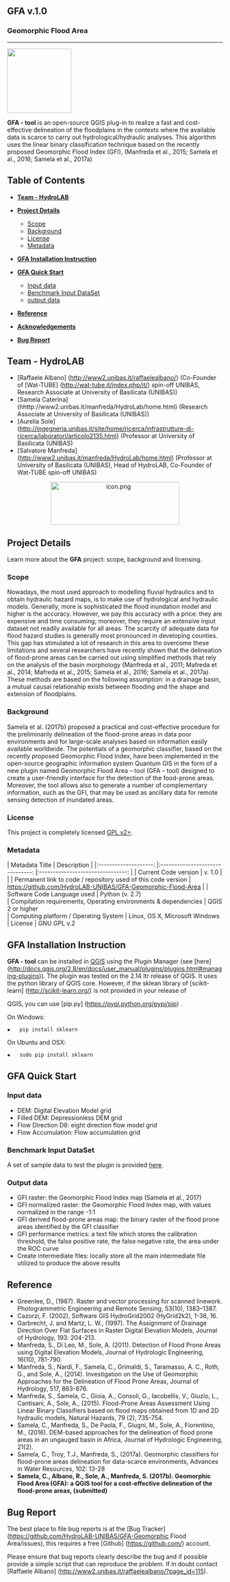 **GFA v.1.0**
----------

### Geomorphic Flood Area
----------
<p align="left"><img src="https://github.com/HydroLAB-UNIBAS/GFA-Geomorphic-Flood-Area/blob/master/icona.png"   width="150" height="150" //></p>

**GFA - tool** is an open-source QGIS plug-in to realize a fast and cost-effective delineation of the floodplains in the contexts where the available data is scarce to carry out hydrological/hydraulic analyses. This algorithm uses the linear binary classification technique based on the recently proposed Geomorphic Flood Index (GFI), (Manfreda et al., 2015; Samela et al., 2016; Samela et al., 2017a)

## Table of Contents

* [**Team - HydroLAB**](#team)
* [**Project Details**](#project-details)  
    * [Scope](#scope)
    * [Background](#background)
    * [License](#license)
    * [Metadata](#metadata)
* [**GFA Installation Instruction**](#project-details)  

* [**GFA Quick Start**](#quick-start)
    * [Input data](#input)
    * [Benchmark Input DataSet](#inputdata)
    * [output data](#input)
* [**Reference**](#reference)

* [**Acknowledgements**](#acknowledgements)
* [**Bug Report**](#bug-report)

## Team - HydroLAB
- [Raffaele Albano] (http://www2.unibas.it/raffaelealbano/) (Co-Founder of [Wat-TUBE] (http://wat-tube.it/index.php/it/) spin-off UNIBAS, Research Associate at University of Basilicata (UNIBAS))
- [Samela Caterina] (hhttp://www2.unibas.it/manfreda/HydroLab/home.html) (Research Associate at University of Basilicata (UNIBAS))
- [Aurelia Sole] (http://ingegneria.unibas.it/site/home/ricerca/infrastrutture-di-ricerca/laboratori/articolo2135.html) (Professor at University of Basilicata (UNIBAS)
- [Salvatore Manfreda] (http://www2.unibas.it/manfreda/HydroLab/home.html) (Professor at University of Basilicata (UNIBAS), Head of HydroLAB, Co-Founder of Wat-TUBE spin-off UNIBAS)
<p align="center"><img src="https://github.com/HydroLAB-UNIBAS/GFA-Geomorphic-Flood-Area/blob/master/HydroLAB.PNG" alt="icon.png" width="300" height="100" /></p>


## Project Details
Learn more about the **GFA** project: scope, background and licensing.

### Scope
Nowadays, the most used approach to modelling fluvial hydraulics and to obtain hydraulic hazard maps, is to make use of hydrological and hydraulic models. Generally, more is sophisticated the flood inundation model and higher is the accuracy.However, we pay this accuracy with a price: they are expensive and time consuming; moreover, they require an extensive input dataset not readily available for all areas. The scarcity of adequate data for flood hazard studies is generally most pronounced in developing counties. This gap has stimulated a lot of research in this area to overcome these limitations and several researchers have recently shown that the delineation of flood-prone areas can be carried out using simplified methods that rely on the analysis of the basin morphology (Manfreda et al., 2011; Mafreda et al., 2014; Mafreda et al., 2015; Samela et al., 2016; Samela et al., 2017a). These methods are based on the following assumption: in a drainage basin, a mutual causal relationship exists between flooding and the shape and extension of floodplains.

### Background
Samela et al. (2017b) proposed a practical and cost-effective procedure for the preliminarily delineation of the flood-prone areas in data poor environments and for large-scale analyses based on information easily available worldwide.  The potentials of a geomorphic classifier, based on the recently proposed Geomorphic Flood Index, have been implemented in the open-source geographic information system Quantum GIS in the form of a new plugin named Geomorphic Flood Area – tool (GFA – tool) designed to create a user-friendly interface for the detection of the food-prone areas. Moreover, the tool allows also to generate a number of complementary information, such as the GFI, that may be used as ancillary data for remote sensing detection of inundated areas. 

### License
This project is completely licensed [GPL v2+](https://github.com/HydroLAB-UNIBAS/GFA-Geomorphic-Flood-Area/blob/master/LICENSE.txt).

### Metadata

| Metadata Title	| Description 	|
|:--------------------:	|:-------------------------------:	|:--------------------------------:	|
|       Current Code version       	|           v. 1.0             	|                           	|
|    Permanent link to code / repository used of this code version      	|         https://github.com/HydroLAB-UNIBAS/GFA-Geomorphic-Flood-Area           |
|      Software Code Language used        	|             Python (v. 2.7)           
|      Compilation requirements, Operating environments & dependencies  |            QGIS 2 or higher   
|      Computing platform / Operating System   |            Linux, OS X, Microsoft Windows  
|      License   |            GNU GPL v.2

## GFA Installation Instruction
**GFA - tool** can be installed in [QGIS](https://qgis.org) using the Plugin Manager (see [here] (http://docs.qgis.org/2.8/en/docs/user_manual/plugins/plugins.html#managing-plugins)). The plugin was tested on the 2.14 ltr release of QGIS. It uses the python library of QGIS core. However, if the sklean library of [scikit-learn] (http://scikit-learn.org/) is not provided in your release of 

QGIS, you can use [pip.py] (https://pypi.python.org/pypi/pip) .

On Windows:

	▪	pip install sklearn 

On Ubuntu and OSX:

	▪	sudo pip install sklearn


## GFA Quick Start


### Input data
- DEM: Digital Elevation Model grid
- Filled DEM: Depressionless DEM grid
- Flow Direction D8: eight direction flow model grid
- Flow Accumulation: Flow accumulation grid

### Benchmark Input DataSet
A set of sample data to test the plugin is provided 
[here](https://github.com/HydroLAB-UNIBAS/GFA-Geomorphic-Flood-Area-doc).

### Output data
- GFI raster: the Geomorphic Flood Index map (Samela et al., 2017)
- GFI normalized raster: the Geomorphic Flood Index map, with values normalized in the range -1:1
- GFI derived flood-prone areas map: the binary raster of the flood prone areas identified by the GFI classifier
- GFI performance metrics: a text file which stores the calibration threshold, the false positive rate, the false negative rate, the area under the ROC curve
- Create intermediate files: locally store all the main intermediate file utilized to produce the above results

## Reference
- Greenlee, D., (1987). Raster and vector processing for scanned linework. Photogrammetric Engineering and Remote Sensing, 53(10), 1383–1387.
- Cazorzi, F. (2002), Software GIS HydroGrid2002 (HyGrid2k2), 1-38, 16.
- Garbrecht, J. and Martz, L. W., (1997). The Assignment of Drainage Direction Over Flat Surfaces in Raster Digital Elevation Models, Journal of Hydrology, 193: 204-213.
- Manfreda, S., Di Leo, M., Sole, A. (2011). Detection of Flood Prone Areas using Digital Elevation Models, Journal of Hydrologic Engineering, 16(10), 781-790.
- Manfreda, S., Nardi, F., Samela, C., Grimaldi, S., Taramasso, A. C., Roth, G., and Sole, A., (2014). Investigation on the Use of Geomorphic Approaches for the Delineation of Flood Prone Areas, Journal of Hydrology, 517, 863-876. 
- Manfreda, S., Samela, C., Gioia, A., Consoli, G., Iacobellis, V.,  Giuzio, L., Cantisani, A., Sole, A., (2015). Flood-Prone Areas Assessment Using Linear Binary Classifiers based on flood maps obtained from 1D and 2D hydraulic models,  Natural Hazards, 79 (2), 735-754.
- Samela, C., Manfreda, S., De Paola, F., Giugni, M., Sole, A., Fiorentino, M., (2016). DEM-based approaches for the delineation of flood prone areas in an ungauged basin in Africa,  Journal of Hydrologic Engineering, 21(2).
- Samela, C., Troy, T.J., Manfreda, S., (2017a). Geomorphic classifiers for flood-prone areas delineation for data-scarce environments, Advances in Water Resources, 102: 13-28 
- **Samela, C., Albano, R., Sole, A., Manfreda, S. (2017b). Geomorphic Flood Area (GFA): a QGIS tool for a cost-effective delineation of the flood-prone areas, (submitted)**

## Bug Report
The best place to file bug reports is at the [Bug Tracker] (https://github.com/HydroLAB-UNIBAS/GFA-Geomorphic Flood Area/issues), this requires a free [Github] (https://github.com/) account.

Please ensure that bug reports clearly describe the bug and if possible provide a simple script that can reproduce the problem. If in doubt contact [Raffaele Albano] (http://www2.unibas.it/raffaelealbano/?page_id=115).

